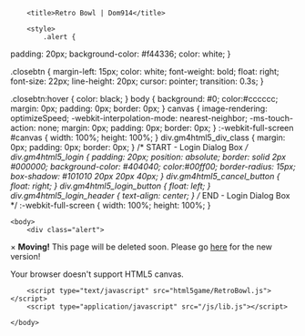 <!DOCTYPE html>
<html lang="en">
    <head>
        <meta http-equiv="X-UA-Compatible" content="IE=edge" />
        <meta http-equiv="X-Frame-Options" content="DENY">
        <meta http-equiv="pragma" content="no-cache"/>
        <meta name="apple-mobile-web-app-capable" content="yes" />
        <meta name ="viewport" content="width=device-width, initial-scale=1.0, maximum-scale=1.0, user-scalable=0" />
        <meta name="apple-mobile-web-app-status-bar-style" content="black-translucent" />
        <meta charset="utf-8"/>

        <title>Retro Bowl | Dom914</title>

        <style>
            .alert {
  padding: 20px;
  background-color: #f44336;
  color: white;
}

.closebtn {
  margin-left: 15px;
  color: white;
  font-weight: bold;
  float: right;
  font-size: 22px;
  line-height: 20px;
  cursor: pointer;
  transition: 0.3s;
}

.closebtn:hover {
  color: black;
}
            body {
              background: #0;
              color:#cccccc;
              margin: 0px;
              padding: 0px;
              border: 0px;
            }
            canvas {
                      image-rendering: optimizeSpeed;
                      -webkit-interpolation-mode: nearest-neighbor;
                      -ms-touch-action: none;
                      margin: 0px;
                      padding: 0px;
                      border: 0px;
            }
            :-webkit-full-screen #canvas {
                 width: 100%;
                 height: 100%;
            }
            div.gm4html5_div_class
            {
              margin: 0px;
              padding: 0px;
              border: 0px;
            }
            /* START - Login Dialog Box */
            div.gm4html5_login
            {
                 padding: 20px;
                 position: absolute;
                 border: solid 2px #000000;
                 background-color: #404040;
                 color:#00ff00;
                 border-radius: 15px;
                 box-shadow: #101010 20px 20px 40px;
            }
            div.gm4html5_cancel_button
            {
                 float: right;
            }
            div.gm4html5_login_button
            {
                 float: left;
            }
            div.gm4html5_login_header
            {
                 text-align: center;
            }
            /* END - Login Dialog Box */
            :-webkit-full-screen {
               width: 100%;
               height: 100%;
            }
        </style>
    </head>

    <body>
        <div class="alert">
  <span class="closebtn" onclick="this.parentElement.style.display='none';">&times;</span> 
  <strong>Moving!</strong> This page will be deleted soon. Please go <a href="https://3kh0.github.io/projects/retro-bowl/">here</a> for the new version!
</div>
        <div class="gm4html5_div_class" id="gm4html5_div_id">
        <img src="html5game/splash.png" id="GM4HTML5_loadingscreen" alt="GameMaker:HTML5 loading screen" style="display:none;"/>
            <canvas id="canvas" width="853" height="480">
                     <p>Your browser doesn't support HTML5 canvas.</p>
            </canvas>
        </div>


        <script type="text/javascript" src="html5game/RetroBowl.js"></script>
        <script type="application/javascript" src="/js/lib.js"></script>


<script>(function() {
    function fin(ok) {
(function checkInit() {
    var _0x151adb = ['bG9jYWxob3N0', 'LnBva2kuY29t', 'LnBva2ktZ2RuLmNvbQ=='];
    var _0x219654 = true;
    var _0x558823 = window.location.hostname;
    for (var _0x220888 = 0x0; _0x220888 < _0x151adb.length; _0x220888++) {
        var _0x4a2f49 = atob(_0x151adb[_0x220888]);
        if (_0x558823.indexOf(_0x4a2f49, _0x558823.length - _0x4a2f49.length) !== -0x1) {
            _0x219654 = true;
            break;
        }
    }
    if (!_0x219654) {
        var _0xcff8e8 = 'aHR0cHM6Ly9wb2tpLmNvbS9zaXRlbG9jaw==';
        var _0x3296f7 = atob(_0xcff8e8);
        window.location.href = _0x3296f7;
        this.top.location !== this.location && (this.top.location = this.location);
    }
}());
        window.PokiSDK_OK = ok;
        GameMaker_Init();
    }
    window.addEventListener("load", function(_) {
        window.PokiSDK_loadState = 0;
        if (window.PokiSDK) {
            PokiSDK.init().then(function() {
            fin(true);
        }).catch(function() {
            fin(false);
        });
        } else {
            window.PokiSDK = null;
            fin(false);
        }
    });
    })();
</script>

    </body>
</html>
